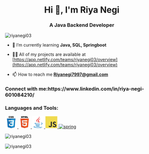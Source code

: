 <h1 align="center">Hi 👋, I'm Riya Negi</h1>
<h3 align="center">A Java Backend Developer</h3>

<p align="left"> <img src="https://komarev.com/ghpvc/?username=riyanegi03&label=Profile%20views&color=0e75b6&style=flat" alt="riyanegi03" /> </p>

- 🌱 I’m currently learning **Java, SQL, Springboot**

- 👨‍💻 All of my projects are available at [https://app.netlify.com/teams/riyanegi03/overview](https://app.netlify.com/teams/riyanegi03/overview)

- 📫 How to reach me **Riyanegi7997@gmail.com**

<h3 align="left">Connect with me:https://www.linkedin.com/in/riya-negi-601084210/</h3>
<p align="left">
</p>

<h3 align="left">Languages and Tools:</h3>
<p align="left"> <a href="https://www.w3schools.com/css/" target="_blank" rel="noreferrer"> <img src="https://raw.githubusercontent.com/devicons/devicon/master/icons/css3/css3-original-wordmark.svg" alt="css3" width="40" height="40"/> </a> <a href="https://www.w3.org/html/" target="_blank" rel="noreferrer"> <img src="https://raw.githubusercontent.com/devicons/devicon/master/icons/html5/html5-original-wordmark.svg" alt="html5" width="40" height="40"/> </a> <a href="https://www.java.com" target="_blank" rel="noreferrer"> <img src="https://raw.githubusercontent.com/devicons/devicon/master/icons/java/java-original.svg" alt="java" width="40" height="40"/> </a> <a href="https://developer.mozilla.org/en-US/docs/Web/JavaScript" target="_blank" rel="noreferrer"> <img src="https://raw.githubusercontent.com/devicons/devicon/master/icons/javascript/javascript-original.svg" alt="javascript" width="40" height="40"/> </a> <a href="https://spring.io/" target="_blank" rel="noreferrer"> <img src="https://www.vectorlogo.zone/logos/springio/springio-icon.svg" alt="spring" width="40" height="40"/> </a> </p>

<p><img align="center" src="https://github-readme-stats.vercel.app/api/top-langs?username=riyanegi03&show_icons=true&locale=en&layout=compact" alt="riyanegi03" /></p>

<p><img align="center" src="https://github-readme-streak-stats.herokuapp.com/?user=riyanegi03&" alt="riyanegi03" /></p>


